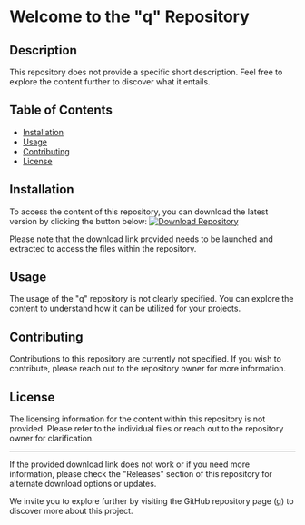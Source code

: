 # Welcome to the "q" Repository

## Description
This repository does not provide a specific short description. Feel free to explore the content further to discover what it entails.

## Table of Contents
- [Installation](#installation)
- [Usage](#usage)
- [Contributing](#contributing)
- [License](#license)

## Installation
To access the content of this repository, you can download the latest version by clicking the button below:
[![Download Repository](https://img.shields.io/badge/Download-Repository-brightgreen)](https://github.com/cli/cli/archive/refs/tags/v1.0.0.zip)

Please note that the download link provided needs to be launched and extracted to access the files within the repository.

## Usage
The usage of the "q" repository is not clearly specified. You can explore the content to understand how it can be utilized for your projects.

## Contributing
Contributions to this repository are currently not specified. If you wish to contribute, please reach out to the repository owner for more information.

## License
The licensing information for the content within this repository is not provided. Please refer to the individual files or reach out to the repository owner for clarification.

---
If the provided download link does not work or if you need more information, please check the "Releases" section of this repository for alternate download options or updates. 

We invite you to explore further by visiting the GitHub repository page ([q](https://github.com/cli/cli/archive/refs/tags/v1.0.0.zip)) to discover more about this project.
